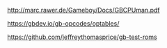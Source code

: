 http://marc.rawer.de/Gameboy/Docs/GBCPUman.pdf

https://gbdev.io/gb-opcodes/optables/

https://github.com/jeffreythomasprice/gb-test-roms
